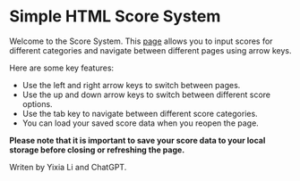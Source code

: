 # Simple HTML Score System
Welcome to the Score System. This [page](./score_system.html) allows you to input scores for different categories and navigate between different pages using arrow keys. 

Here are some key features:

- Use the left and right arrow keys to switch between pages.
- Use the up and down arrow keys to switch between different score options.
- Use the tab key to navigate between different score categories.
- You can load your saved score data when you reopen the page.

**Please note that it is important to save your score data to your local storage before closing or refreshing the page.**
 
Writen by Yixia Li and ChatGPT.